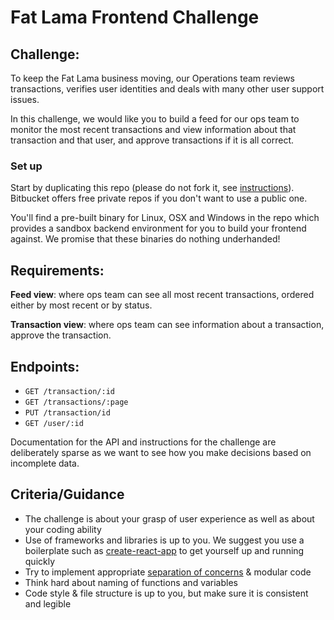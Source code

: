 # Fat Lama Frontend Challenge

## Challenge:
To keep the Fat Lama business moving, our Operations team reviews transactions, verifies user identities and deals with many other user support issues.

In this challenge, we would like you to build a feed for our ops team to monitor the most recent transactions and view information about that transaction and that user, and approve transactions if it is all correct. 

### Set up
Start by duplicating this repo (please do not fork it, see [instructions](https://help.github.com/articles/duplicating-a-repository/)). Bitbucket offers free private repos if you don't want to use a public one.

You'll find a pre-built binary for Linux, OSX and Windows in the repo which provides a sandbox backend environment for you to build your frontend against. We promise that these binaries do nothing underhanded!

## Requirements:
**Feed view**: where ops team can see all most recent transactions, ordered either by most recent or by status.

**Transaction view**: where ops team can see information about a transaction, approve the transaction.

## Endpoints:
- `GET /transaction/:id`
- `GET /transactions/:page`
- `PUT /transaction/id`
- `GET /user/:id`

Documentation for the API and instructions for the challenge are deliberately sparse as we want to see how you make decisions based on incomplete data.

## Criteria/Guidance
- The challenge is about your grasp of user experience as well as about your coding ability
- Use of frameworks and libraries is up to you. We suggest you use a boilerplate such as [create-react-app](https://github.com/facebook/create-react-app) to get yourself up and running quickly
- Try to implement appropriate [separation of concerns](https://effectivesoftwaredesign.com/2012/02/05/separation-of-concerns/) & modular code
- Think hard about naming of functions and variables
- Code style & file structure is up to you, but make sure it is consistent and legible
